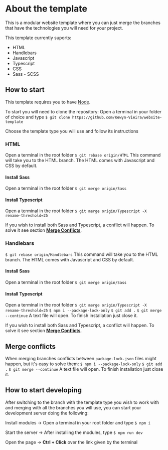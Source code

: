 # About the template
This is a modular website template where you can just merge the branches that have the technologies you will need for your project.

This template currently suports:

 - HTML
 - Handlebars
 - Javascript
 - Typescript
 - CSS
 - Sass - SCSS

## How to start
This template requires you to have [Node](https://nodejs.org/en/).

To start you will need to clone the repository:
	Open a terminal in your folder of choice and type 
	`$ git clone https://github.com/Kewyn-Vieira/website-template`

Choose the template type you will use and follow its instructions

### HTML
Open a terminal in the root folder
`$ git rebase origin/HTML`
This command will take you to the HTML branch. The HTML comes with Javascript and CSS by default.

#### Install Sass
Open a terminal in the root folder
`$ git merge origin/Sass`

#### Install Typescript
Open a terminal in the root folder
`$ git merge origin/Typescript -X rename-threshold=25`

If you wish to install both Sass and Typescript, a conflict will happen. To solve it see section  **[Merge Conflicts](#id1)**.
### Handlebars
`$ git rebase origin/Handlebars`
This command will take you to the HTML branch. The HTML comes with Javascript and CSS by default.

#### Install Sass
Open a terminal in the root folder
`$ git merge origin/Sass`

#### Install Typescript
Open a terminal in the root folder
`$ git merge origin/Typescript -X rename-threshold=25`
`$ npm i --package-lock-only`
`$ git add .`
`$ git merge --continue`
A text file will open. To finish installation just close it.

If you wish to install both Sass and Typescript, a conflict will happen. To solve it see section **[Merge Conflicts](#id1)**.

## Merge conflicts<a id="id1"></a>

When merging branches conflicts between `package-lock.json` files might happen, but it's easy to solve them:
`$ npm i --package-lock-only`
`$ git add .`
`$ git merge --continue`
A text file will open. To finish installation just close it.

## How to start developing
After switching to the branch with the template type you wish to work with and merging with all the branches you will use, you can start your development server doing the following:

Install modules → Open a terminal in your root folder and type
`$ npm i`

Start the server → After installing the modules, type 
`$ npm run dev`

Open the page → **Ctrl + Click** over the link given by the terminal